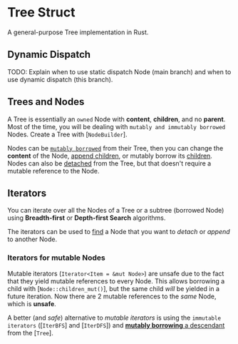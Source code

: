 # Tree Struct

A general-purpose Tree implementation in Rust.

## Dynamic Dispatch
TODO: Explain when to use static dispatch Node (main branch) and when to use dynamic dispatch (this branch).

## Trees and Nodes

A Tree is essentially an `owned` Node with **content**, **children**, and no **parent**.
Most of the time, you will be dealing with `mutably and immutably borrowed` Nodes. Create a Tree with [`NodeBuilder`].

Nodes can be [`mutably borrowed`](Tree::borrow_descendant) from their Tree, then you can change the **content** of the Node, [append children](Node::append_child), or mutably borrow its [children](Node::children_mut). Nodes can also be [detached](Tree::detach_descendant) from the Tree, but that doesn't require a mutable reference to the Node.

## Iterators

You can iterate over all the Nodes of a Tree or a subtree (borrowed Node) using **Breadth-first** or **Depth-first Search** algorithms.

The iterators can be used to [find](https://doc.rust-lang.org/core/iter/trait.Iterator.html#method.find) a Node that you want to *detach* or *append* to another Node.

### Iterators for mutable Nodes

Mutable iterators (`Iterator<Item = &mut Node>`) are unsafe due to the fact that they yield mutable references to every Node. This allows borrowing a child with [`Node::children_mut()`], but the same child *will* be yielded in a future iteration. Now there are 2 mutable references to the *same* Node, which is **unsafe**.

A better (and *safe*) alternative to *mutable iterators* is using the `immutable iterators` ([`IterBFS`] and [`IterDFS`]) and [**mutably borrowing** a descendant](Tree::borrow_descendant) from the [`Tree`].
